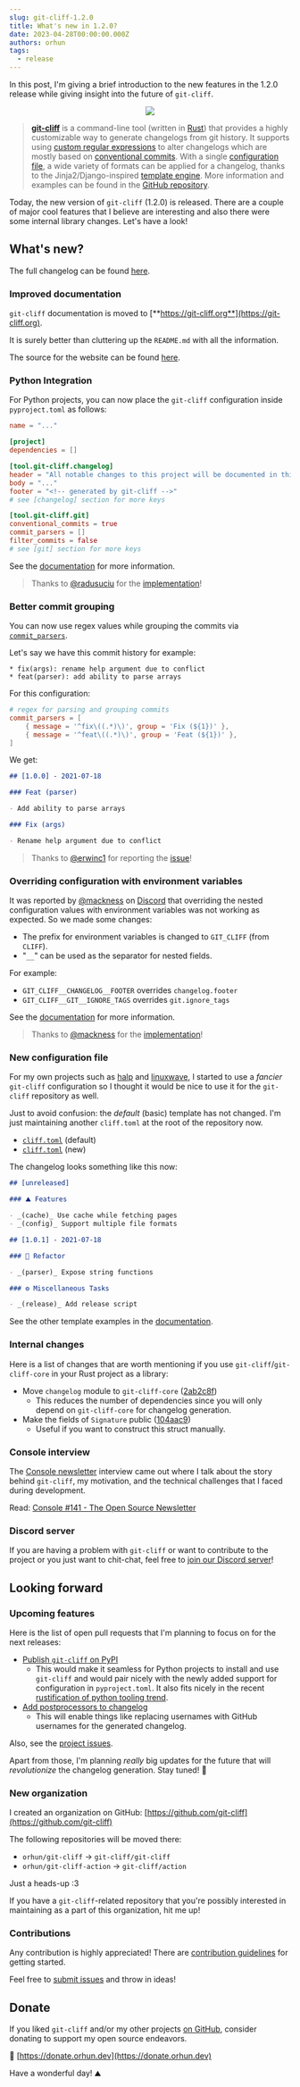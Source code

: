 ```yaml
---
slug: git-cliff-1.2.0
title: What's new in 1.2.0?
date: 2023-04-28T00:00:00.000Z
authors: orhun
tags:
  - release
---
```

In this post, I'm giving a brief introduction to the new features in the 1.2.0 release while giving insight into the future of `git-cliff`.

<center>

 <a href="https://github.com/orhun/git-cliff">
    <img src="/img/git-cliff-banner.jpg" />
</a>

</center>

> [**git-cliff**](https://github.com/orhun/git-cliff) is a command-line tool (written in [Rust](https://www.rust-lang.org/)) that provides a highly customizable way to generate changelogs from git history. It supports using [custom regular expressions](/docs/configuration/git#commit_parsers) to alter changelogs which are mostly based on [conventional commits](/docs/configuration/git#conventional_commits). With a single [configuration file](/docs/configuration), a wide variety of formats can be applied for a changelog, thanks to the Jinja2/Django-inspired [template engine](/docs/category/templating). More information and examples can be found in the [GitHub repository](https://github.com/orhun/git-cliff).

Today, the new version of `git-cliff` (1.2.0) is released. There are a couple of major cool features that I believe are interesting and also there were some internal library changes. Let's have a look!

## What's new?

The full changelog can be found [here](https://github.com/orhun/git-cliff/blob/main/CHANGELOG.md).

### Improved documentation

`git-cliff` documentation is moved to [**https://git-cliff.org**](https://git-cliff.org).

It is surely better than cluttering up the `README.md` with all the information.

The source for the website can be found [here](https://github.com/orhun/git-cliff/tree/main/website).

### Python Integration

For Python projects, you can now place the `git-cliff` configuration inside `pyproject.toml` as follows:

```toml
name = "..."

[project]
dependencies = []

[tool.git-cliff.changelog]
header = "All notable changes to this project will be documented in this file."
body = "..."
footer = "<!-- generated by git-cliff -->"
# see [changelog] section for more keys

[tool.git-cliff.git]
conventional_commits = true
commit_parsers = []
filter_commits = false
# see [git] section for more keys
```

See the [documentation](https://git-cliff.org/docs/integration/python) for more information.

> Thanks to [@radusuciu](https://github.com/radusuciu) for the [implementation](https://github.com/orhun/git-cliff/pull/147)!

### Better commit grouping

You can now use regex values while grouping the commits via [`commit_parsers`](https://git-cliff.org/docs/configuration/git#commit_parsers).

Let's say we have this commit history for example:

```
* fix(args): rename help argument due to conflict
* feat(parser): add ability to parse arrays
```

For this configuration:

```toml
# regex for parsing and grouping commits
commit_parsers = [
    { message = '^fix\((.*)\)', group = 'Fix (${1})' },
    { message = '^feat\((.*)\)', group = 'Feat (${1})' },
]
```

We get:

```md
## [1.0.0] - 2021-07-18

### Feat (parser)

- Add ability to parse arrays

### Fix (args)

- Rename help argument due to conflict
```

> Thanks to [@erwinc1](https://github.com/erwinc1) for reporting the [issue](https://github.com/orhun/git-cliff/issues/145)!

### Overriding configuration with environment variables

It was reported by [@mackness](https://github.com/mackness) on [Discord](#discord-server) that overriding the nested configuration values with environment variables was not working as expected. So we made some changes:

- The prefix for environment variables is changed to `GIT_CLIFF` (from `CLIFF`).
- "`__`" can be used as the separator for nested fields.

For example:

- `GIT_CLIFF__CHANGELOG__FOOTER` overrides `changelog.footer`
- `GIT_CLIFF__GIT__IGNORE_TAGS` overrides `git.ignore_tags`

See the [documentation](https://git-cliff.org/docs/configuration#environment-configuration-overrides) for more information.

> Thanks to [@mackness](https://github.com/mackness) for the [implementation](https://github.com/orhun/git-cliff/pull/157)!

### New configuration file

For my own projects such as [halp](https://github.com/orhun/halp) and [linuxwave](https://github.com/orhun/linuxwave), I started to use a _fancier_ `git-cliff` configuration so I thought it would be nice to use it for the `git-cliff` repository as well.

Just to avoid confusion: the _default_ (basic) template has not changed. I'm just maintaining another `cliff.toml` at the root of the repository now.

- [`cliff.toml`](https://github.com/orhun/git-cliff/blob/main/config/cliff.toml) (default)
- [`cliff.toml`](https://github.com/orhun/git-cliff/blob/main/cliff.toml) (new)

The changelog looks something like this now:

```md
## [unreleased]

### ⛰️ Features

- _(cache)_ Use cache while fetching pages
- _(config)_ Support multiple file formats

## [1.0.1] - 2021-07-18

### 🚜 Refactor

- _(parser)_ Expose string functions

### ⚙️ Miscellaneous Tasks

- _(release)_ Add release script
```

See the other template examples in the [documentation](https://git-cliff.org/docs/templating/examples).

### Internal changes

Here is a list of changes that are worth mentioning if you use `git-cliff`/`git-cliff-core` in your Rust project as a library:

- Move `changelog` module to `git-cliff-core` ([2ab2c8f](https://github.com/orhun/git-cliff/commit/2ab2c8fb5e0c56b5ec51689ea33ebd4ec98a5310))
  - This reduces the number of dependencies since you will only depend on `git-cliff-core` for changelog generation.
- Make the fields of `Signature` public ([104aac9](https://github.com/orhun/git-cliff/commit/104aac93b468071c107e95ba0d377a69993e3403))
  - Useful if you want to construct this struct manually.

### Console interview

The [Console newsletter](https://console.substack.com/) interview came out where I talk about the story behind `git-cliff`, my motivation, and the technical challenges that I faced during development.

Read: [Console #141 - The Open Source Newsletter](https://console.substack.com/p/console-141)

### Discord server

If you are having a problem with `git-cliff` or want to contribute to the project or you just want to chit-chat, feel free to [join our Discord server](https://discord.gg/W3mAwMDWH4)!

## Looking forward

### Upcoming features

Here is the list of open pull requests that I'm planning to focus on for the next releases:

- [Publish `git-cliff` on PyPI](https://github.com/orhun/git-cliff/pull/158)
  - This would make it seamless for Python projects to install and use `git-cliff` and would pair nicely with the newly added support for configuration in `pyproject.toml`. It also fits nicely in the recent [rustification of python tooling trend](https://notes.crmarsh.com/python-tooling-could-be-much-much-faster).
- [Add postprocessors to changelog](https://github.com/orhun/git-cliff/pull/155)
  - This will enable things like replacing usernames with GitHub usernames for the generated changelog.

Also, see the [project issues](https://github.com/orhun/git-cliff/issues).

Apart from those, I'm planning _really_ big updates for the future that will _revolutionize_ the changelog generation. Stay tuned! 🚀

### New organization

I created an organization on GitHub: [https://github.com/git-cliff](https://github.com/git-cliff)

The following repositories will be moved there:

- `orhun/git-cliff` -> `git-cliff/git-cliff`
- `orhun/git-cliff-action` -> `git-cliff/action`

Just a heads-up :3

If you have a `git-cliff`-related repository that you're possibly interested in maintaining as a part of this organization, hit me up!

### Contributions

Any contribution is highly appreciated! There are [contribution guidelines](https://github.com/orhun/git-cliff/blob/main/CONTRIBUTING.md) for getting started.

Feel free to [submit issues](https://github.com/orhun/git-cliff/issues/new/choose) and throw in ideas!

## Donate

If you liked `git-cliff` and/or my other projects [on GitHub](https://github.com/orhun), consider donating to support my open source endeavors.

💖 [https://donate.orhun.dev](https://donate.orhun.dev)

Have a wonderful day! ⛰️
